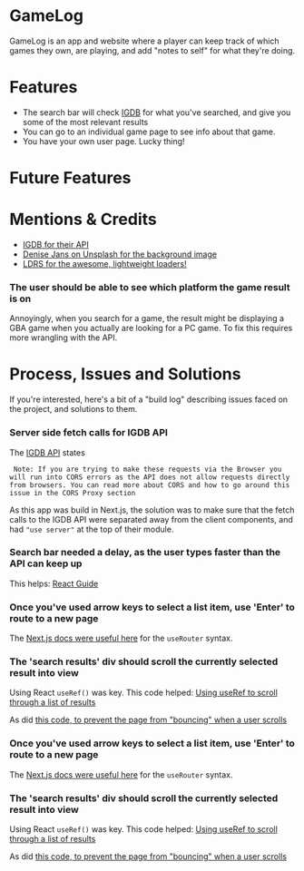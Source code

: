# GameLog

GameLog is an app and website where a player can keep track of which games they own, are playing, and add "notes to self" for what they're doing.

# Features

- The search bar will check [IGDB](https://www.igdb.com/) for what you've searched, and give you some of the most relevant results
- You can go to an individual game page to see info about that game.
- You have your own user page. Lucky thing!

# Future Features

# Mentions & Credits

- [IGDB for their API](https://www.igdb.com/)
- [Denise Jans on Unsplash for the background image](https://unsplash.com/photos/black-sony-dslr-camera-on-white-surface-uIemlFWQSC4?utm_content=creditShareLink&utm_medium=referral&utm_source=unsplash)
- [LDRS for the awesome, lightweight loaders!](https://uiball.com/ldrs/)

### The user should be able to see which platform the game result is on

Annoyingly, when you search for a game, the result might be displaying a GBA game when you actually are looking for a PC game. To fix this requires more wrangling with the API.

# Process, Issues and Solutions

If you're interested, here's a bit of a "build log" describing issues faced on the project, and solutions to them.

### Server side fetch calls for IGDB API

The [IGDB API](https://api-docs.igdb.com/?javascript#requests) states

```
 Note: If you are trying to make these requests via the Browser you will run into CORS errors as the API does not allow requests directly from browsers. You can read more about CORS and how to go around this issue in the CORS Proxy section
```

As this app was build in Next.js, the solution was to make sure that the fetch calls to the IGDB API were separated away from the client components, and had `"use server"` at the top of their module.

### Search bar needed a delay, as the user types faster than the API can keep up

This helps: [React Guide](https://erikmartinjordan.com/start-search-user-not-typing)

### Once you've used arrow keys to select a list item, use 'Enter' to route to a new page

The [Next.js docs were useful here](https://nextjs.org/docs/app/api-reference/functions/use-router) for the `useRouter` syntax.

### The 'search results' div should scroll the currently selected result into view

Using React `useRef()` was key. This code helped: [Using useRef to scroll through a list of results](https://codesandbox.io/p/sandbox/react-autocomplete-forked-0o1hll?file=%2Fsrc%2Fcomponents%2FAutocomplete.js%3A60%2C15-62%2C25)

As did [this code, to prevent the page from "bouncing" when a user scrolls](https://stackoverflow.com/questions/11039885/scrollintoview-causing-the-whole-page-to-move)

### Once you've used arrow keys to select a list item, use 'Enter' to route to a new page

The [Next.js docs were useful here](https://nextjs.org/docs/app/api-reference/functions/use-router) for the `useRouter` syntax.

### The 'search results' div should scroll the currently selected result into view

Using React `useRef()` was key. This code helped: [Using useRef to scroll through a list of results](https://codesandbox.io/p/sandbox/react-autocomplete-forked-0o1hll?file=%2Fsrc%2Fcomponents%2FAutocomplete.js%3A60%2C15-62%2C25)

As did [this code, to prevent the page from "bouncing" when a user scrolls](https://stackoverflow.com/questions/11039885/scrollintoview-causing-the-whole-page-to-move)
